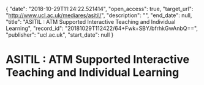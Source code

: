 {
  "date": "2018-10-29T11:24:22.521414", 
  "open_access": true, 
  "target_url": "http://www.ucl.ac.uk/mediares/asitil/", 
  "description": "", 
  "end_date": null, 
  "title": "ASITIL : ATM Supported Interactive Teaching and Individual Learning", 
  "record_id": "20181029T112422/64+Fwk+SBY/bfrhkGwAnbQ==", 
  "publisher": "ucl.ac.uk", 
  "start_date": null
}

# ASITIL : ATM Supported Interactive Teaching and Individual Learning

